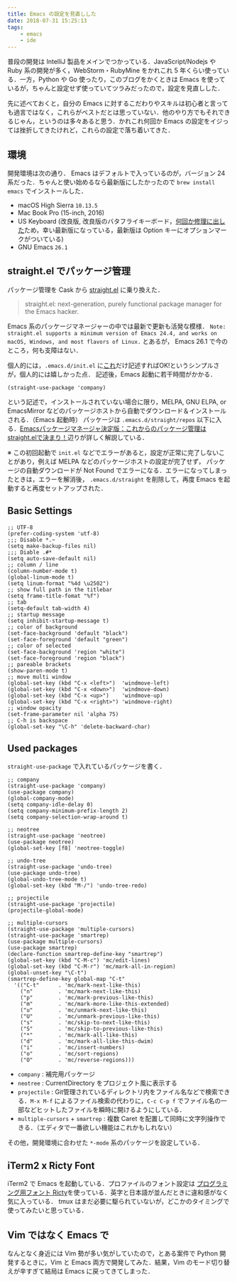 ```yaml
---
title: Emacs の設定を見直しした
date: 2018-07-31 15:25:13
tags:
	- emacs
	- ide
---
```


普段の開発は IntelliJ 製品をメインでつかっている．JavaScript/Nodejs や Ruby 系の開発が多く，WebStorm・RubyMine をかれこれ 5 年くらい使っている．一方，Python や Go 使ったり，このブログをかくときは Emacs を使っているが，ちゃんと設定せず使っていてツラみだったので，設定を見直しした．

先に述べておくと，自分の Emacs に対するこだわりやスキルは初心者と言っても過言ではなく，これらがベストだとは思っていない．他のやり方でもそれできるじゃん，というのは多々あると思う．かれこれ何回か Emacs の設定をイジっては挫折してきたけれど，これらの設定で落ち着いてきた．


## 環境

開発環境は次の通り．
Emacs はデフォルトで入っているのが，バージョン 24 系だった．ちゃんと使い始めるなら最新版にしたかったので `brew install emacs` でインストールした．

- macOS High Sierra `10.13.5`
- Mac Book Pro (15-inch, 2016) 
- US Keyboard (改良版, 改良版のバタフライキーボード，[何回か修理に出した](https://blog.tanaka.world/apple-official-keyboard-service-program/)ため，幸い最新版になっている，最新版は Option キーにオプションマークがついている)
- GNU Emacs `26.1`

## straight.el でパッケージ管理

パッケージ管理を Cask から [straight.el](https://github.com/raxod502/straight.el) に乗り換えた．

> straight.el: next-generation, purely functional package manager for the Emacs hacker.

Emacs 系のパッケージマネージャーの中では最新で更新も活発な模様．
`Note: straight.el supports a minimum version of Emacs 24.4, and works on macOS, Windows, and most flavors of Linux.` とあるが， Emacs 26.1 で今のところ，何も支障はない．


個人的には，`.emacs.d/init.el` に[これ](https://github.com/raxod502/straight.el#getting-started)だけ記述すればOK!というシンプルさが，個人的には嬉しかった点．
記述後，Emacs 起動に若干時間がかかる．

```
(straight-use-package 'company)
```

という記述で，インストールされていない場合に限り，MELPA, GNU ELPA, or EmacsMirror などのパッケージホストから自動でダウンロード＆インストールされる．（Emacs 起動時）
パッケージは `.emacs.d/straight/repos` 以下に入る．[Emacsパッケージマネージャ決定版：これからのパッケージ管理はstraight.elで決まり！](https://nukosuke.hatenablog.jp/entry/straight-el)辺りが詳しく解説している．

※ この初回起動で `init.el` などでエラーがあると，設定が正常に完了しないことがあり，例えば MELPA などのパッケージホストの設定が完了せず， パッケージの自動ダウンロードが Not Found でエラーになる．エラーになってしまったときは，エラーを解消後， `.emacs.d/straight` を削除して，再度 Emacs を起動すると再度セットアップされた．


## Basic Settings

```
;; UTF-8
(prefer-coding-system 'utf-8)
;;; Disable *.~
(setq make-backup-files nil)
;;; Diable .#*
(setq auto-save-default nil)
;; column / line
(column-number-mode t)
(global-linum-mode t)
(setq linum-format "%4d \u2502")
;; show full path in the titlebar
(setq frame-title-fomat "%f")
;; tab
(setq-default tab-width 4)
;; startup message
(setq inhibit-startup-message t)
;; color of background
(set-face-background 'default "black")
(set-face-foreground 'default "green")
;; color of selected
(set-face-background 'region "white")
(set-face-foreground 'region "black")
;; pareable brackets
(show-paren-mode t)
;; move multi window
(global-set-key (kbd "C-x <left>")  'windmove-left)
(global-set-key (kbd "C-x <down>")  'windmove-down)
(global-set-key (kbd "C-x <up>")    'windmove-up)
(global-set-key (kbd "C-x <right>") 'windmove-right)
;; window opacity
(set-frame-parameter nil 'alpha 75)
;; C-h is backspace
(global-set-key "\C-h" 'delete-backward-char)
```

## Used packages

`straight-use-package` で入れているパッケージを書く．

```
;; company
(straight-use-package 'company)
(use-package company)
(global-company-mode)
(setq company-idle-delay 0)
(setq company-minimum-prefix-length 2)
(setq company-selection-wrap-around t)

;; neotree
(straight-use-package 'neotree)
(use-package neotree)
(global-set-key [f8] 'neotree-toggle)

;; undo-tree
(straight-use-package 'undo-tree)
(use-package undo-tree)
(global-undo-tree-mode t)
(global-set-key (kbd "M-/") 'undo-tree-redo)

;; projectile
(straight-use-package 'projectile)
(projectile-global-mode)

;; multiple-cursors
(straight-use-package 'multiple-cursors)
(straight-use-package 'smartrep)
(use-package multiple-cursors)
(use-package smartrep)
(declare-function smartrep-define-key "smartrep")
(global-set-key (kbd "C-M-c") 'mc/edit-lines)
(global-set-key (kbd "C-M-r") 'mc/mark-all-in-region)
(global-unset-key "\C-t")
(smartrep-define-key global-map "C-t"
  '(("C-t"      . 'mc/mark-next-like-this)
    ("n"        . 'mc/mark-next-like-this)
    ("p"        . 'mc/mark-previous-like-this)
    ("m"        . 'mc/mark-more-like-this-extended)
    ("u"        . 'mc/unmark-next-like-this)
    ("U"        . 'mc/unmark-previous-like-this)
    ("s"        . 'mc/skip-to-next-like-this)
    ("S"        . 'mc/skip-to-previous-like-this)
    ("*"        . 'mc/mark-all-like-this)
    ("d"        . 'mc/mark-all-like-this-dwim)
    ("i"        . 'mc/insert-numbers)
    ("o"        . 'mc/sort-regions)
    ("O"        . 'mc/reverse-regions)))
```

- `company` : 補完用パッケージ
- `neotree` : CurrentDirectory をプロジェクト風に表示する
- `projectile` : Git管理されているディレクトリ内をファイル名などで検索できる．`M-x M-f` によるファイル検索の代わりに，`C-c C-p f` でファイル名の一部などヒットしたファイルを瞬時に開けるようにしている．
- `multiple-cursors` + `smartrep` : 複数 Caret を配置して同時に文字列操作できる．（エディタで一番欲しい機能はこれかもしれない）

その他，開発環境に合わせた `*-mode` 系のパッケージを設定している．

## iTerm2 x Ricty Font

iTerm2 で Emacs を起動している．プロファイルのフォント設定は [プログラミング用フォント Ricty](http://www.rs.tus.ac.jp/yyusa/ricty.html)を使っている．英字と日本語が並んだときに違和感がなく気に入っている．
tmux はまだ必要に駆られていないが，どこかのタイミングで使ってみたいと思っている．

## Vim ではなく Emacs で

なんとなく身近には Vim 勢が多い気がしていたので，とある案件で Python 開発するときに，Vim と Emacs 両方で開発してみた．結果，Vim のモード切り替えが辛すぎて結局は Emacs に戻ってきてしまった．


